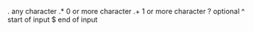 . any character
.* 0 or more character
.+ 1 or more character
? optional
^ start of input
$ end of input